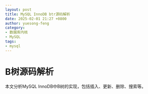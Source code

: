 ```yaml
---
layout: post
title: MySQL InnoDB btr源码解析
date: 2025-02-01 21:27 +0800
author: yuesong-feng
category:
- 数据库内核
- MySQL
tags:
- mysql
---
```

# B树源码解析

本文分析MySQL InnoDB中B树的实现，包括插入、更新、删除、搜索等。

